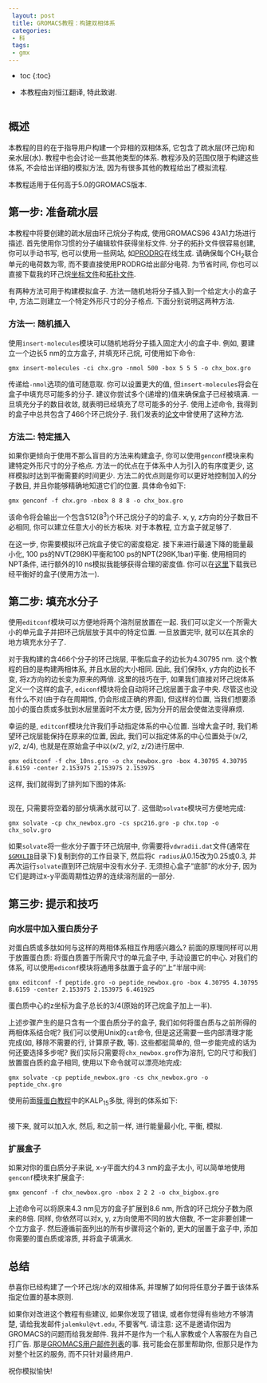 ```yaml
---
 layout: post
 title: GROMACS教程：构建双相体系
 categories:
 - 科
 tags:
 - gmx
---
```


* toc
{:toc}


<ul class="incremental">
<li>本教程由刘恒江翻译, 特此致谢.</li>
</ul>

<figure>
<img src="/GMX/GMXtut-4_biphasic.png" alt="" />
</figure>

## 概述

<p>本教程的目的在于指导用户构建一个异相的双相体系, 它包含了疏水层(环己烷)和亲水层(水).
教程中也会讨论一些其他类型的体系.
教程涉及的范围仅限于构建这些体系, 不会给出详细的模拟方法, 因为有很多其他的教程给出了模拟流程.</p>

<p>本教程适用于任何高于5.0的GROMACS版本.</p>

## 第一步: 准备疏水层

<p>本教程中将要创建的疏水层由环己烷分子构成, 使用GROMACS96 43A1力场进行描述. 首先使用你习惯的分子编辑软件获得坐标文件. 分子的拓扑文件很容易创建, 你可以手动书写, 也可以使用一些网站, 如<a href="http://davapc1.bioch.dundee.ac.uk/cgi-bin/prodrg">PRODRG</a>在线生成. 请确保每个CH<sub>2</sub>联合单元的电荷数为零, 而不要直接使用PRODRG给出部分电荷. 为节省时间, 你也可以直接下载我的环己烷<a href="/GMX/GMXtut-4_chx.gro">坐标文件</a>和<a href="/GMX/GMXtut-4_chx.top">拓扑文件</a>.</p>

<p>有两种方法可用于构建模拟盒子. 方法一随机地将分子插入到一个给定大小的盒子中, 方法二则建立一个特定外形尺寸的分子格点. 下面分别说明这两种方法.</p>

### 方法一: 随机插入

<p>使用<code>insert-molecules</code>模块可以随机地将分子插入固定大小的盒子中. 例如, 要建立一个边长5 nm的立方盒子, 并填充环己烷, 可使用如下命令:</p>

<p><code>gmx insert-molecules -ci chx.gro -nmol 500 -box 5 5 5 -o chx_box.gro</code></p>

<p>传递给<code>-nmol</code>选项的值可随意取. 你可以设置更大的值, 但<code>insert-molecules</code>将会在盒子中填充尽可能多的分子. 建议你尝试多个(递增的)值来确保盒子已经被填满. 一旦填充分子的数目收敛, 就表明已经填充了尽可能多的分子. 使用上述命令, 我得到的盒子中总共包含了466个环己烷分子. 我们发表的<a href="http://pubs.acs.org/doi/abs/10.1021/ci100335w">论文</a>中曾使用了这种方法.</p>

### 方法二: 特定插入

<p>如果你更倾向于使用不那么盲目的方法来构建盒子, 你可以使用<code>genconf</code>模块来构建特定外形尺寸的分子格点. 方法一的优点在于体系中人为引入的有序度更少, 这样模拟时达到平衡需要的时间更少. 方法二的优点则是你可以更好地控制加入的分子数目, 并且你能够精确地知道它们的位置. 具体命令如下:</p>

<p><code>gmx genconf -f chx.gro -nbox 8 8 8 -o chx_box.gro</code></p>

<p>该命令将会输出一个包含512(8<sup>3</sup>)个环己烷分子的的盒子. x, y, z方向的分子数目不必相同, 你可以建立任意大小的长方板块. 对于本教程, 立方盒子就足够了.</p>

<p>在这一步, 你需要模拟环己烷盒子使它的密度稳定. 接下来进行最速下降的能量最小化, 100 ps的NVT(298K)平衡和100 ps的NPT(298K,1bar)平衡. 使用相同的NPT条件, 进行额外的10 ns模拟我能够获得合理的密度值. 你可以在<a href="/GMX/GMXtut-4_chx_10ns.gro">这里</a>下载我已经平衡好的盒子(使用方法一).</p>

## 第二步: 填充水分子

<p>使用<code>editconf</code>模块可以方便地将两个溶剂层放置在一起. 我们可以定义一个所需大小的单元盒子并把环己烷层放于其中的特定位置. 一旦放置完毕, 就可以在其余的地方填充水分子了.</p>

<p>对于我构建的含466个分子的环己烷层, 平衡后盒子的边长为4.30795 nm. 这个教程的目的是构建两相体系, 并且水层的大小相同. 因此, 我们保持x, y方向的边长不变, 将z方向的边长变为原来的两倍. 这里的技巧在于, 如果我们直接对环己烷体系定义一个这样的盒子, <code>ediconf</code>模块将会自动将环己烷层置于盒子中央. 尽管这也没有什么不对(由于存在周期性, 仍会形成正确的界面), 但这样的位置, 当我们想要添加小的蛋白质或多肽到水层里面时不太方便, 因为分开的层会使做法变得麻烦.</p>

<p>幸运的是, <code>editconf</code>模块允许我们手动指定体系的中心位置. 当增大盒子时, 我们希望环己烷层能保持在原来的位置, 因此, 我们可以指定体系的中心位置处于(x/2, y/2, z/4), 也就是在原始盒子中以(x/2, y/2, z/2)进行居中.</p>

<p><code>gmx editconf -f chx_10ns.gro -o chx_newbox.gro -box 4.30795 4.30795 8.6159 -center 2.153975 2.153975 2.153975</code></p>

<p>这样, 我们就得到了排列如下图的体系:</p>

<figure>
<img src="/GMX/GMXtut-4_chx_box.png" alt="" />
</figure>

<p>现在, 只需要将空着的部分填满水就可以了. 这借助<code>solvate</code>模块可方便地完成:</p>

<p><code>gmx solvate -cp chx_newbox.gro -cs spc216.gro -p chx.top -o chx_solv.gro</code></p>

<p>如果<code>solvate</code>将一些水分子置于环己烷层中, 你需要将<code>vdwradii.dat</code>文件(通常在<a href="http://www.gromacs.org/Documentation/Terminology/Environment_Variables"><code>$GMXLIB</code></a>目录下)复制到你的工作目录下, 然后将<code>C radius</code>从0.15改为0.25或0.3, 并再次运行<code>solvate</code>直到环己烷层中没有水分子. 无须担心盒子&#8220;底部&#8221;的水分子, 因为它们是跨过x-y平面周期性边界的连续溶剂层的一部分.</p>

## 第三步: 提示和技巧

### 向水层中加入蛋白质分子

<p>对蛋白质或多肽如何与这样的两相体系相互作用感兴趣么? 前面的原理同样可以用于放置蛋白质:
将蛋白质置于所需尺寸的单元盒子中, 手动设置它的中心. 对我们的体系, 可以使用<code>ediconf</code>模块将通用多肽置于盒子的&#8220;上&#8221;半层中间:</p>

<p><code>gmx editconf -f peptide.gro -o peptide_newbox.gro -box 4.30795 4.30795 8.6159 -center 2.153975 2.153975 6.461925</code></p>

<p>蛋白质中心的z坐标为盒子总长的3/4(原始的环己烷盒子加上一半).</p>

<p>上述步骤产生的是只含有一个蛋白质分子的盒子, 我们如何将蛋白质与之前所得的两相体系结合呢? 我们可以使用Unix的<code>cat</code>命令, 但是这还需要一些内部清理才能完成(如, 移除不需要的行, 计算原子数, 等). 这些都挺简单的, 但一步能完成的话为何还要选择多步呢? 我们实际只需要将<code>chx_newbox.gro</code>作为溶剂, 它的尺寸和我们放置蛋白质的盒子相同, 使用以下命令就可以漂亮地完成:</p>

<p><code>gmx solvate -cp peptide_newbox.gro -cs chx_newbox.gro -o peptide_chx.gro</code></p>

<p>使用前面<a href="http://www.bevanlab.biochem.vt.edu/Pages/Personal/justin/gmx-tutorials/membrane_protein/index.html">膜蛋白教程</a>中的KALP<sub>15</sub>多肽, 得到的体系如下:</p>

<figure>
<img src="/GMX/GMXtut-4_peptide_chx.png" alt="" />
</figure>

<p>接下来, 就可以加入水, 然后, 和之前一样, 进行能量最小化, 平衡, 模拟.</p>

### 扩展盒子

<p>如果对你的蛋白质分子来说, x-y平面大约4.3 nm的盒子太小, 可以简单地使用<code>genconf</code>模块来扩展盒子:</p>

<p><code>gmx genconf -f chx_newbox.gro -nbox 2 2 2 -o chx_bigbox.gro</code></p>

<p>上述命令可以将原来4.3 nm见方的盒子扩展到8.6 nm, 所含的环己烷分子数为原来的8倍. 同样, 你依然可以对x, y, z方向使用不同的放大倍数, 不一定非要创建一个立方盒子. 然后遵循前面列出的所有步骤将这个新的, 更大的层置于盒子中, 添加你需要的蛋白质或溶质, 并将盒子填满水.</p>

## 总结

<p>恭喜你已经构建了一个环己烷/水的双相体系, 并理解了如何将任意分子置于该体系指定位置的基本原则.</p>

<p>如果你对改进这个教程有些建议, 如果你发现了错误, 或者你觉得有些地方不够清楚, 请给我发邮件<code>jalemkul@vt.edu</code>, 不要客气. 请注意: 这不是邀请你因为GROMACS的问题而给我发邮件. 我并不是作为一个私人家教或个人客服在为自己打广告. 那是<a href="http://lists.gromacs.org/mailman/listinfo/gmx-users">GROMACS用户邮件列表</a>的事. 我可能会在那里帮助你, 但那只是作为对整个社区的服务, 而不只针对最终用户.</p>

<p>祝你模拟愉快!</p>

